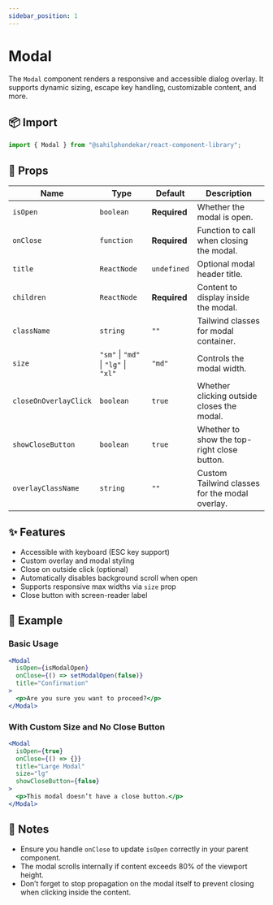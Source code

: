 ```yaml
---
sidebar_position: 1
---
```


# Modal

The `Modal` component renders a responsive and accessible dialog overlay. It supports dynamic sizing, escape key handling, customizable content, and more.

## 📦 Import

```js
import { Modal } from "@sahilphondekar/react-component-library";
```

## 🧱 Props

| Name                 | Type                          | Default      | Description |
|----------------------|-------------------------------|--------------|-------------|
| `isOpen`             | `boolean`                     | **Required** | Whether the modal is open. |
| `onClose`            | `function`                    | **Required** | Function to call when closing the modal. |
| `title`              | `ReactNode`                   | `undefined`  | Optional modal header title. |
| `children`           | `ReactNode`                   | **Required** | Content to display inside the modal. |
| `className`          | `string`                      | `""`         | Tailwind classes for modal container. |
| `size`               | `"sm"` \| `"md"` \| `"lg"` \| `"xl"` | `"md"`        | Controls the modal width. |
| `closeOnOverlayClick`| `boolean`                     | `true`       | Whether clicking outside closes the modal. |
| `showCloseButton`    | `boolean`                     | `true`       | Whether to show the top-right close button. |
| `overlayClassName`   | `string`                      | `""`         | Custom Tailwind classes for the modal overlay. |

## ✨ Features

- Accessible with keyboard (ESC key support)
- Custom overlay and modal styling
- Close on outside click (optional)
- Automatically disables background scroll when open
- Supports responsive max widths via `size` prop
- Close button with screen-reader label

## 🧪 Example

### Basic Usage

```jsx
<Modal
  isOpen={isModalOpen}
  onClose={() => setModalOpen(false)}
  title="Confirmation"
>
  <p>Are you sure you want to proceed?</p>
</Modal>
```

### With Custom Size and No Close Button

```jsx
<Modal
  isOpen={true}
  onClose={() => {}}
  title="Large Modal"
  size="lg"
  showCloseButton={false}
>
  <p>This modal doesn’t have a close button.</p>
</Modal>
```

## 🧠 Notes

- Ensure you handle `onClose` to update `isOpen` correctly in your parent component.
- The modal scrolls internally if content exceeds 80% of the viewport height.
- Don’t forget to stop propagation on the modal itself to prevent closing when clicking inside the content.
